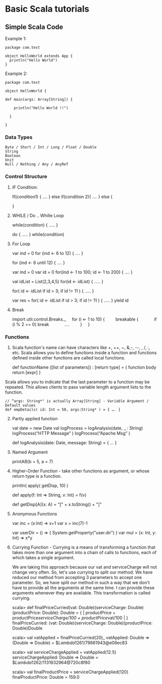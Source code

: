 # Basic Scala tutorials

## Simple Scala Code

Example 1:

	package com.test

	object HelloWorld extends App {
	  println("Hello World")
	}


Example 2:

	package com.test

	object HelloWorld {

	def main(args: Array[String]) {

	    println("Hello World !!")

	  }

	}

### Data Types

	Byte / Short / Int / Long / Float / Double
	String
	Boolean
	Unit
	Null / Nothing / Any / AnyRef


### Control Structure

1) IF Condition:

	If(condition1) {
	  ….
	} else if(condition 2){
	  ….
	} else  {

	}

2) WHILE / Do .. Whille Loop

	while(condition) {
	   …..
	}


	do {
	  …..
	} while(condition)


3) For Loop
	
	var ind = 0
	for (ind <- 6 to 12) { …. }

	for (ind <- 6 until 12) { …. }


	var ind = 0
	var id = 0
	for(ind <- 1 to 100; id <- 1 to 200) { …. }


	val idList = List(2,3,4,5)
	for(id <- idList) { ….. }


	for( id <- idList
	       if id > 3; if id != 11 ) { ….. }


	var res = 	for( id <- idList
	       if id > 3; if id != 11 ) { ….. } yield id


4) Break

    import util.control.Breaks._
    for (i <- 1 to 10) {
        breakable {
            if (i % 2 == 0) break
            ….
        }
    }


### Functions

1) Scala function's name can have characters like +, ++, ~, &,-, --, \, /, :, etc.
Scala allows you to define functions inside a function and functions defined inside other functions are called local functions.

	
	def functionName ([list of parameters]) : [return type] = {
   	  function body
       return [expr]
	}

Scala allows you to indicate that the last parameter to a function may be repeated. This allows clients to pass variable length argument lists to the function. 

	// “args: String*" is actually Array[String] - Variable Argument / Default values
	def empDetails( id: Int = 50, args:String* ) = { …. }

2) Partly applied function 

	val date = new Date
	val logProcess = logAnalysis(date, _ : String)
	logProcess(“HTTP Message” )
	logProcess(“Apache Msg” )


	def logAnalysis(date: Date, message: String) = { … }


3) Named Argument

	printAB(b = 5, a = 7)

4) Higher-Order Function - take other functions as argument, or whose return type is a function.

	println( apply( getDisp, 10) )

	def apply(f: Int => String, v: Int) = f(v)

	def getDisp[A](x: A) = "[" + x.toString() + "]"


5) Anonymous Functions

	var inc = (x:Int) => x+1
	var x = inc(7)-1

	var userDir = () => { System.getProperty("user.dir") }
	var mul = (x: Int, y: Int) => x*y


6) Currying Function - Currying is a means of transforming a function that takes more than one argument into a chain of calls to functions, each of which takes a single argument. 

	We are taking this approach because our vat and serviceCharge will not change very often. So, let's use currying to split our method. 
	We have reduced our method from accepting 3 parameters to accept one parameter. So, we have split our method in such a way that we don't have to provide all the arguments at the same time. 
	I can provide these arguments whenever they are available. This transformation is called currying.

	scala> def finalPriceCurried(vat: Double)(serviceCharge: Double)(productPrice: Double): Double = {
	     | productPrice + productPrice*serviceCharge/100 + productPrice*vat/100
	     | }
	finalPriceCurried: (vat: Double)(serviceCharge: Double)(productPrice: Double)Double

	scala> val vatApplied = finalPriceCurried(20)_
	vatApplied: Double => (Double => Double) = $$Lambda$1261/79661943@e06ec83

	scala> val serviceChargeApplied = vatApplied(12.5)
	serviceChargeApplied: Double => Double = $$Lambda$1262/1131932964@720c8f80

	scala> val finalProductPrice = serviceChargeApplied(120)
	finalProductPrice: Double = 159.0





